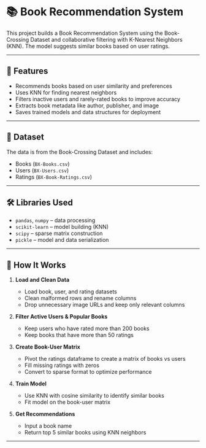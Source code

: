 # 📚 Book Recommendation System

This project builds a Book Recommendation System using the Book-Crossing Dataset and collaborative filtering with K-Nearest Neighbors (KNN). The model suggests similar books based on user ratings.

---

## 🔧 Features

- Recommends books based on user similarity and preferences  
- Uses KNN for finding nearest neighbors  
- Filters inactive users and rarely-rated books to improve accuracy  
- Extracts book metadata like author, publisher, and image  
- Saves trained models and data structures for deployment  

---

## 📂 Dataset

The data is from the Book-Crossing Dataset and includes:

- Books (`BX-Books.csv`)  
- Users (`BX-Users.csv`)  
- Ratings (`BX-Book-Ratings.csv`)  

---

## 🛠️ Libraries Used

- `pandas`, `numpy` – data processing  
- `scikit-learn` – model building (KNN)  
- `scipy` – sparse matrix construction  
- `pickle` – model and data serialization  

---

## 🚀 How It Works

1. **Load and Clean Data**  
   - Load book, user, and rating datasets  
   - Clean malformed rows and rename columns  
   - Drop unnecessary image URLs and keep only relevant columns  

2. **Filter Active Users & Popular Books**  
   - Keep users who have rated more than 200 books  
   - Keep books that have more than 50 ratings  

3. **Create Book-User Matrix**  
   - Pivot the ratings dataframe to create a matrix of books vs users  
   - Fill missing ratings with zeros  
   - Convert to sparse format to optimize performance  

4. **Train Model**  
   - Use KNN with cosine similarity to identify similar books  
   - Fit model on the book-user matrix  

5. **Get Recommendations**  
   - Input a book name  
   - Return top 5 similar books using KNN neighbors  

---
